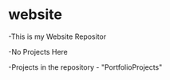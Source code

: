 # website

-This is my Website Repositor

-No Projects Here

-Projects in the repository - "PortfolioProjects"
